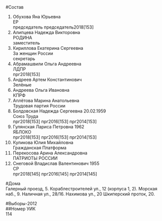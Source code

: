 #Состав  
1. Обухова Яна Юрьевна  
    ЕР  
    председатель председатель2018[153]  
2. Алипцева Надежда Викторовна  
    РОДИНА  
    заместитель  
3. Кириллова Екатерина Сергеевна  
    За женщин России  
    секретарь  
4. Абрамашвили Ольга Андреевна  
    ЛДПР  
    прг2018[153]  
5. Андреев Артем Константинович  
    Зелёные  
6. Андреева Ольга Ивановна  
    КПРФ  
7. Аплётова Марина Анатольевна  
    Трудовая партия России  
8. Болдовская Надежда Сергеевна 20.02.1959  
    Союз Труда  
    прг2018[153] прг2016[153] прг2014[153]  
9. Гулянская Лариса Петровна 1962  
    ЯБЛОКО  
    прг2018[153] прг2016[153] прг2014[153]  
10. Куликова Юлия Михайловна  
    Гражданская Платформа  
11. Перекосова Арина Александровна  
    ПАТРИОТЫ РОССИИ  
12. Снеговой Владислав Валентинович 1955  
    СР  
    прг2018[145] прг2016[145] прг2014[145]  
  
#Дома  
Галерный проезд,   5. Кораблестроителей ул.,   12 (корпуса 1, 2). Морская наб.,   9. Наличная ул.,   28/16. Нахимова ул.,   20 Шкиперский проток,   20.  
  
#Выборы-2012  
##Номер УИК  
114  
